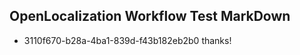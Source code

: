 ## OpenLocalization Workflow Test MarkDown
* 3110f670-b28a-4ba1-839d-f43b182eb2b0 thanks!

<!--HONumber=Aug16_HO5-->


